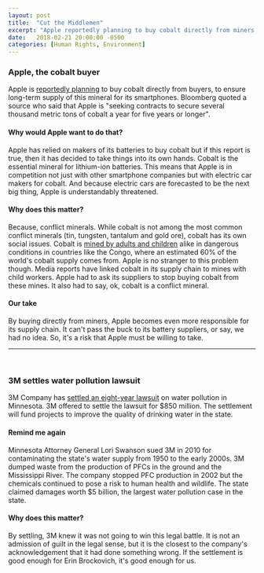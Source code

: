 ```yaml
---
layout: post
title:  "Cut the Middlemen"
excerpt: "Apple reportedly planning to buy cobalt directly from miners. 3M settles eight-year water contamination lawsuit in Minnesota."
date:   2018-02-21 20:00:00 -0500
categories: [Human Rights, Environment]
---
```


### Apple, the cobalt buyer

Apple is <a href="https://www.bloomberg.com/news/articles/2018-02-21/apple-is-said-to-negotiate-buying-cobalt-direct-from-miners" target ="_blank">reportedly planning</a> to buy cobalt directly from buyers, to ensure long-term supply of this mineral for its smartphones. Bloomberg quoted a source who said that Apple is "seeking contracts to secure several thousand metric tons of cobalt a year for five years or longer".

#### Why would Apple want to do that?

Apple has relied on makers of its batteries to buy cobalt but if this report is true, then it has decided to take things into its own hands. Cobalt is the essential mineral for lithium-ion batteries. This means that Apple is in competition not just with other smartphone companies but with electric car makers for cobalt. And because electric cars are forecasted to be the next big thing, Apple is understandably threatened.

#### Why does this matter?

Because, conflict minerals. While cobalt is not among the most common conflict minerals (tin, tungsten, tantalum and gold ore), cobalt has its own social issues. Cobalt is <a href="https://www.washingtonpost.com/graphics/business/batteries/congo-cobalt-mining-for-lithium-ion-battery/" target="_blank">mined by adults and children</a> alike in dangerous conditions in countries like the Congo, where an estimated 60% of the world's cobalt supply comes from. Apple is no stranger to this problem though. Media reports have linked cobalt in its supply chain to mines with child workers. Apple had to ask its suppliers to stop buying cobalt from these mines. It also had to say, ok, cobalt is a conflict mineral.

#### Our take

By buying directly from miners, Apple becomes even more responsible for its supply chain. It can't pass the buck to its battery suppliers, or say, we had no idea. So, it's a risk that Apple must be willing to take.

* * *
<br />

### 3M settles water pollution lawsuit

3M Company has <a href="https://www.ecowatch.com/3m-lawsuit-minnesota-2537620198.html" target="_blank">settled an eight-year lawsuit</a> on water pollution in Minnesota. 3M offered to settle the lawsuit for $850 million. The settlement will fund projects to improve the quality of drinking water in the state.

#### Remind me again

Minnesota Attorney General Lori Swanson sued 3M in 2010 for contaminating the state's water supply from 1950 to the early 2000s. 3M dumped waste from the production of PFCs in the ground and the Mississippi River. The company stopped PFC production in 2002 but the chemicals continued to pose a risk to human health and wildlife. The state claimed damages worth $5 billion, the largest water pollution case in the state.

#### Why does this matter?

By settling, 3M knew it was not going to win this legal battle. It is not an admission of guilt in the legal sense, but it is the closest to the company's acknowledgement that it had done something wrong. If the settlement is good enough for Erin Brockovich, it's good enough for us.
